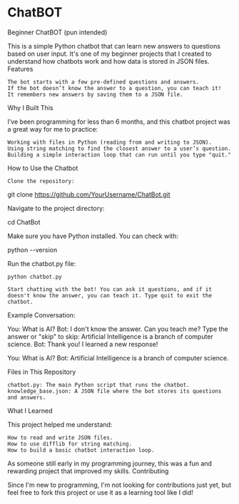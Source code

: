 # ChatBOT
Beginner ChatBOT (pun intended)


This is a simple Python chatbot that can learn new answers to questions based on user input. It's one of my beginner projects that I created to understand how chatbots work and how data is stored in JSON files.
Features

    The bot starts with a few pre-defined questions and answers.
    If the bot doesn’t know the answer to a question, you can teach it!
    It remembers new answers by saving them to a JSON file.

Why I Built This

I’ve been programming for less than 6 months, and this chatbot project was a great way for me to practice:

    Working with files in Python (reading from and writing to JSON).
    Using string matching to find the closest answer to a user’s question.
    Building a simple interaction loop that can run until you type "quit."
    
How to Use the Chatbot

    Clone the repository:

git clone https://github.com/YourUsername/ChatBot.git

Navigate to the project directory:

cd ChatBot

Make sure you have Python installed. You can check with:

python --version

Run the chatbot.py file:

    python chatbot.py

    Start chatting with the bot! You can ask it questions, and if it doesn't know the answer, you can teach it. Type quit to exit the chatbot.

Example Conversation:

You: What is AI?
Bot: I don't know the answer. Can you teach me?
Type the answer or "skip" to skip: Artificial Intelligence is a branch of computer science.
Bot: Thank you! I learned a new response!

You: What is AI?
Bot: Artificial Intelligence is a branch of computer science.

Files in This Repository

    chatbot.py: The main Python script that runs the chatbot.
    knowledge_base.json: A JSON file where the bot stores its questions and answers.

What I Learned

This project helped me understand:

    How to read and write JSON files.
    How to use difflib for string matching.
    How to build a basic chatbot interaction loop.

As someone still early in my programming journey, this was a fun and rewarding project that improved my skills.
Contributing

Since I'm new to programming, I'm not looking for contributions just yet, but feel free to fork this project or use it as a learning tool like I did!
